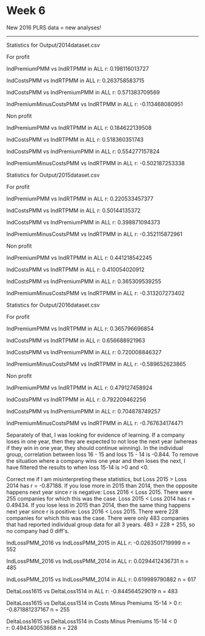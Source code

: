 # Week 6

New 2016 PLRS data = new analyses!

- - - 

Statistics for Output/2014dataset.csv

For profit

IndPremiumPMM vs IndRTPMM in ALL
r: 0.198116013727

IndCostsPMM vs IndRTPMM in ALL
r: 0.263758583715

IndCostsPMM vs IndPremiumPMM in ALL
r: 0.571383709569

IndPremiumMinusCostsPMM vs IndRTPMM in ALL
r: -0.113468080951

Non profit

IndPremiumPMM vs IndRTPMM in ALL
r: 0.184622139508

IndCostsPMM vs IndRTPMM in ALL
r: 0.518360351743

IndCostsPMM vs IndPremiumPMM in ALL
r: 0.554277157824

IndPremiumMinusCostsPMM vs IndRTPMM in ALL
r: -0.502187253338

Statistics for Output/2015dataset.csv

For profit

IndPremiumPMM vs IndRTPMM in ALL
r: 0.220533457377

IndCostsPMM vs IndRTPMM in ALL
r: 0.50144135372

IndCostsPMM vs IndPremiumPMM in ALL
r: 0.398871094373

IndPremiumMinusCostsPMM vs IndRTPMM in ALL
r: -0.352115872961

Non profit

IndPremiumPMM vs IndRTPMM in ALL
r: 0.441218542245

IndCostsPMM vs IndRTPMM in ALL
r: 0.410054020912

IndCostsPMM vs IndPremiumPMM in ALL
r: 0.365309539255

IndPremiumMinusCostsPMM vs IndRTPMM in ALL
r: -0.313207273402

Statistics for Output/2016dataset.csv

For profit

IndPremiumPMM vs IndRTPMM in ALL
r: 0.365796696854

IndCostsPMM vs IndRTPMM in ALL
r: 0.656688921963

IndCostsPMM vs IndPremiumPMM in ALL
r: 0.720008846327

IndPremiumMinusCostsPMM vs IndRTPMM in ALL
r: -0.589652623865

Non profit

IndPremiumPMM vs IndRTPMM in ALL
r: 0.479127458924

IndCostsPMM vs IndRTPMM in ALL
r: 0.792209462256

IndCostsPMM vs IndPremiumPMM in ALL
r: 0.704878749257

IndPremiumMinusCostsPMM vs IndRTPMM in ALL
r: -0.767634174471


Separately of that, I was looking for evidence of learning. If a company loses in one year, then they are expected to not lose the next year (whereas if they win in one year, they should continue winning). In the individual group, correlation between loss 16 - 15 and loss 15 - 14 is -0.844. To remove the situation where a company wins one year and then loses the next, I have filtered the results to when loss 15-14 is >0 and <0. 

Correct me if I am misinterpreting these statistics, but
Loss 2015 > Loss 2014 has r = -0.87188. If you lose more in 2015 than 2014, then the opposite happens next year since r is negative: Loss 2016 < Loss 2015. There were 255 companies for which this was the case.
Loss 2015 < Loss 2014 has r = 0.49434. If you lose less in 2015 than 2014, then the same thing happens next year since r is positive: Loss 2016 < Loss 2015. There were 228 companies for which this was the case.
There were only 483 companies that had reported individual group data for all 3 years. 483 = 228 + 255, so no company had 0 diff's.

IndLossPMM_2016 vs IndLossPMM_2015 in ALL
r: -0.0263501719999
n = 552

IndLossPMM_2016 vs IndLossPMM_2014 in ALL
r: 0.0294412436731
n = 485

IndLossPMM_2015 vs IndLossPMM_2014 in ALL
r: 0.619989790882
n = 617

DeltaLoss1615 vs DeltaLoss1514 in ALL
r: -0.844564529019
n = 483

DeltaLoss1615 vs DeltaLoss1514 in Costs Minus Premiums 15-14 > 0 
r: -0.871881237167
n = 255

DeltaLoss1615 vs DeltaLoss1514 in Costs Minus Premiums 15-14 < 0  
r: 0.494340053668
n = 228
